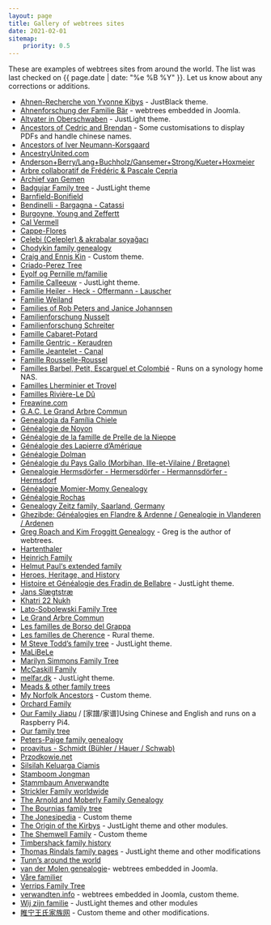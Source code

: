 ```yaml
---
layout: page
title: Gallery of webtrees sites
date: 2021-02-01
sitemap:
    priority: 0.5
---
```


These are examples of webtrees sites from around the world.  The list was last checked on
{{ page.date | date: "%e %B %Y" }}.  Let us know about any corrections or additions.

* [Ahnen-Recherche von Yvonne Kibys](http://www.ahnen-recherche.de/webtrees) - JustBlack theme.
* [Ahnenforschung der Familie Bär](http://www.baer-ahnen.de/stammbaum) - webtrees embedded in Joomla.
* [Altvater in Oberschwaben](http://micha-a.info/micgen) - JustLight theme.
* [Ancestors of Cedric and Brendan](https://chinngroup.com/ancestors) - Some customisations to display PDFs and handle chinese names.
* [Ancestors of Iver Neumann-Korsgaard](http://iverneumann.no/webtrees)
* [AncestryUnited.com](http://www.ancestryunited.com)
* [Anderson+Berry/Lang+Buchholz/Gansemer+Strong/Kueter+Hoxmeier](http://genealogy.dbq-andersons.com)
* [Arbre collaboratif de Frédéric & Pascale Cepria](https://www.cepria.fr)
* [Archief van Gemen](https://www.vangemen.nl)
* [Badgujar Family tree](http://familytree.badgujar.org) - JustLight theme
* [Barnfield-Bonifield](http://tree.frela.info)
* [Bendinelli - Bargagna - Catassi](http://webtrees.bendinelliclaudio.it)
* [Burgoyne, Young and Zeffertt](http://zeffertt.uk/webtrees)
* [Cal Vermell](http://www.calvermell.cat/webtrees)
* [Cappe-Flores](https://www.phicome.fr/webtrees)
* [Çelebi (Celepler) & akrabalar soyağacı](http://www.celebi24.com)
* [Chodykin family genealogy](http://www.chodykin.lt)
* [Craig and Ennis Kin](http://craigkin.tk) - Custom theme.
* [Criado-Perez Tree](https://tree.criadoperez.com)
* [Eyolf og Pernille m/familie](http://oestrem.com/webtrees)
* [Familie Calleeuw](http://stamboom.calleeuw.be) - JustLight theme.
* [Familie Heiler - Heck - Offermann - Lauscher](https://www.heiler-ahnen.de)
* [Familie Weiland](httpS://webtrees.weiland24.de)
* [Families of Rob Peters and Janice Johannsen](https://www.skatekey.net)
* [Familienforschung Nusselt](http://family.nusselt.de)
* [Familienforschung Schreiter](http://genealogie.schreiter.info)
* [Famille Cabaret-Potard](http://genea.mont-saint-jean.com)
* [Famille Gentric - Keraudren](http://andre.gentric.free.fr/webtrees)
* [Famille Jeantelet - Canal](http://www.jeantelet.fr/webtrees)
* [Famille Rousselle-Roussel](http://rousselle-roussel.fr)
* [Familles Barbel, Petit, Escarguel et Colombié](https://barbel.synology.me/webtrees) - Runs on a synology home NAS.
* [Familles Lherminier et Trovel](http://lherminier.fr/webtrees)
* [Familles Rivière-Le Dû](http://gustine.eu/wt)
* [Freawine.com](http://www.freawine.com)
* [G.A.C. Le Grand Arbre Commun](https://wt.rauhut.eu)
* [Genealogia da Família Chiele](https://www.chiele.net)
* [Généalogie de Noyon](http://familytree.noyon.org)
* [Généalogie de la famille de Prelle de la Nieppe](http://genealogie.deprelledelanieppe.be)
* [Généalogie des Lapierre d’Amérique](http://cnl-gla.ca/lapierre-amerique)
* [Généalogie Dolman](http://www.dolman.fr)
* [Généalogie du Pays Gallo (Morbihan, Ille-et-Vilaine / Bretagne)](https://paysgallo.webtrees.net)
* [Genealogie Hermsdörfer - Hermersdörfer - Hermannsdörfer - Hermsdorf](https://hermsdoerfer.familyds.com/webtrees)
* [Généalogie Momier-Momy Genealogy](http://www.momy-genealogie.info)
* [Généalogie Rochas](http://escarton-oulx.eu/webtrees)
* [Genealogy Zeitz family, Saarland, Germany](https://www.zeitzfamily.org/webtrees_2012)
* [Ghezibde: Généalogies en Flandre & Ardenne / Genealogie in Vlanderen / Ardenen](https://www.ghezibde.net/genealogie)
* [Greg Roach and Kim Froggitt Genealogy](http://fisharebest.webtrees.net) - Greg is the author of webtrees.
* [Hartenthaler](http://ahnen.hartenthaler.eu)
* [Heinrich Family](http://www.heinrich.id.au/webtrees)
* [Helmut Paul‘s extended family](http://www.helmutpaul.at)
* [Heroes, Heritage, and History](http://unigen.us)
* [Histoire et Généalogie des Fradin de Bellabre](https://www.bellabre.com) - JustLight theme.
* [Jans Slægtstræ](http://www.ju-n.dk/webtrees)
* [Khatri 22 Nukh](https://www.khatri22.com)
* [Lato-Sobolewski Family Tree](http://familytree.latoga.com)
* [Le Grand Arbre Commun](http://wt.rauhut.eu)
* [Les familles de Borso del Grappa](http://www.venarbol.net/borsodg)
* [Les familles de Cherence](http://www.cherence95-fr.org/webtrees) - Rural theme.
* [M Steve Todd’s family tree](https://webtrees.mstevetodd.com) - JustLight theme.
* [MaLiBeLe](http://www.malibele.org)
* [Marilyn Simmons Family Tree](http://www.josephsimmons.com)
* [McCaskill Family](http://www.mccaskillfamily.net/webtrees)
* [melfar.dk](https://www.melfar.dk) - JustLight theme.
* [Meads & other family trees](http://ft.meads.co.nz)
* [My Norfolk Ancestors](https://mynorfolkancestors.net) - Custom theme.
* [Orchard Family](http://www.ourkin.org)
* [Our Family Jiapu](https://familyjiapu.com) / [家譜/家谱]Using Chinese and English and runs on a Raspberry Pi4.
* [Our family tree](http://thespiegels.com/ourtree)
* [Peters-Paige family genealogy](http://genealogy.skeeter-net.net)
* [proavitus - Schmidt (Bühler / Hauer / Schwab)](https://www.proavitus.de)
* [Przodkowie.net](https://przodkowie.net)
* [Silsilah Keluarga Ciamis](https://silsilah.keluarga.top)
* [Stamboom Jongman](https://roeljongman.nl)
* [Stammbaum Anverwandte](http://stammbaum.anverwandte.info)
* [Strickler Family worldwide](https://www.strickler.info/webtrees)
* [The Arnold and Moberly Family Genealogy](http://www.myarnolds.com)
* [The Bournias family tree](http://webtrees.bournias.net)
* [The Jonesipedia](https://www.jonesipedia.com) - Custom theme
* [The Origin of the Kirbys](http://originofthekirbys.com) - JustLight theme and other modules.
* [The Shemwell Family](https://shemwellfamily.com) - Custom theme
* [Timbershack family history](http://www.timbershack.co.uk)
* [Thomas Rindals family pages](https://thomas.rindal.name) - JustLight theme and other modifications
* [Tunn’s around the world](http://www.tunn.com/gen)
* [van der Molen genealogie](http://www.vdrmolen.com/genealogie-van-der-molen/webtrees-bridge)- webtrees embedded in Joomla.
* [Våre familier](https://visitusinmaputo.com/webtree)    
* [Verrips Family Tree](https://verrips.com)
* [verwandten.info](http://www.verwandten.info/joomla/familienbuecher) - webtrees embedded in Joomla, custom theme.
* [Wij zijn familie](https://wijzijnfamilie.nl) - JustLight themes and other modules
* [睢宁王氏家族网](https://www.snwsjz.com) - Custom theme and other modifications.
